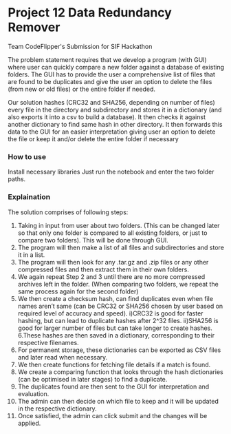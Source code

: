 # Project 12 Data Redundancy Remover
Team CodeFlipper's Submission for SIF Hackathon 

The problem statement requires that we develop a program (with GUI) where user can quickly compare a new folder against a database of existing folders. The GUI has to provide the user a comprehensive list of files that are found to be duplicates and give the user an option to delete the files (from new or old files) or the entire folder if needed.

Our solution hashes (CRC32 and SHA256, depending on number of files) every file in the directory and subdirectory and stores it in a dictionary (and also exports it into a csv to build a database). It then checks it against another dictionary to find same hash in other directory. 
It then forwards this data to the GUI for an easier interpretation giving user an option to delete the file or keep it and/or delete the entire folder if necessary

### How to use
Install necessary libraries 
Just run the notebook and enter the two folder paths.

### Explaination
The solution comprises of following steps: 
1. Taking in input from user about two folders. (This can be changed later so that only one folder is compared to all existing folders, or just to compare two folders). This will be done through GUI.
2. The program will then make a list of all files and subdirectories and store it in a list.
3. The program will then look for any .tar.gz and .zip files or any other compressed files and then extract them in their own folders.
4. We again repeat Step 2 and 3 until there are no more compressed archives left in the folder. (When comparing two folders, we repeat the same process again for the second folder)
5. We then create a checksum hash, can find duplicates even when file names aren’t same (can be CRC32 or SHA256 chosen by user based on required level of accuracy and speed). 
i)CRC32 is good for faster hashing, but can lead to duplicate hashes after 2^32 files.
ii)SHA256 is good for larger number of files but can take longer to create hashes.
6.These hashes are then saved in  a dictionary, corresponding to their respective filenames.
7. For permanent storage, these dictionaries can be exported as CSV files and later read when necessary. 
8. We then create functions for fetching file details if a match is found.
9. We create a comparing function that looks through the hash dictionaries (can be optimised in later stages) to find a duplicate.
10. The duplicates found are then sent to the GUI for interpretation and evaluation.
11. The admin can then decide on which file to keep and it will be updated in the respective dictionary.
12. Once satisfied, the admin can click submit and the changes will be applied.




